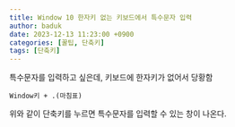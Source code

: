 ```yaml
---
title: Window 10 한자키 없는 키보드에서 특수문자 입력
author: baduk
date: 2023-12-13 11:23:00 +0900
categories: [꿀팁, 단축키]
tags: [단축키]
---
```

특수문자를 입력하고 싶은데, 키보드에 한자키가 없어서 당황함

`Window키 + .(마침표)`

위와 같이 단축키를 누르면 특수문자를 입력할 수 있는 창이 나온다.

